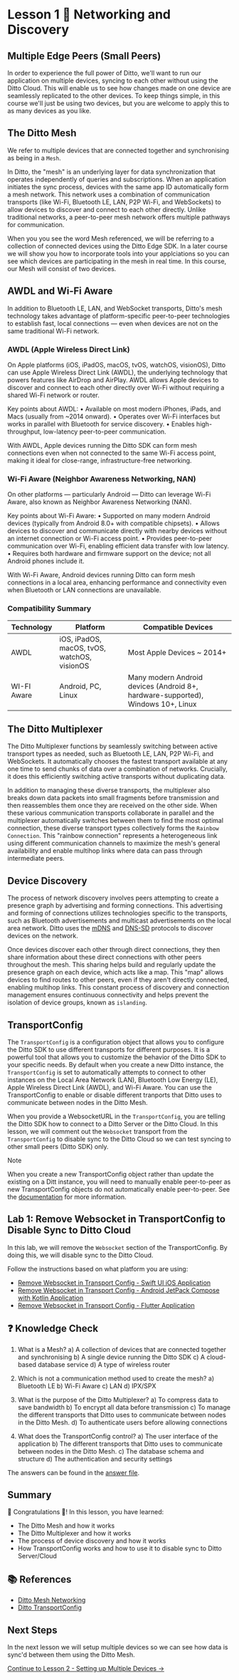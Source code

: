 # Lesson 1 🚀 Networking and Discovery

## Multiple Edge Peers (Small Peers)

In order to experience the full power of Ditto, we'll want to run our application on multiple devices, syncing to each other without using the Ditto Cloud. This will enable us to see how changes made on one device are seamlessly replicated to the other devices. To keep things simple, in this course we'll just be using two devices, but you are welcome to apply this to as many devices as you like. 

## The Ditto Mesh

We refer to multiple devices that are connected together and synchronising as being in a `Mesh`. 

In Ditto, the "mesh" is an underlying layer for data synchronization that operates independently of queries and subscriptions. When an application initiates the sync process, devices with the same app ID automatically form a mesh network. This network uses a combination of communication transports (like Wi-Fi, Bluetooth LE, LAN, P2P Wi-Fi, and WebSockets) to allow devices to discover and connect to each other directly. Unlike traditional networks, a peer-to-peer mesh network offers multiple pathways for communication. 

When you you see the word Mesh referenced, we will be referring to a collection of connected devices using the Ditto Edge SDK. In a later course we will show you how to incorporate tools into your applciations so you can see which devices are participating in the mesh in real time. In this course, our Mesh will consist of two devices. 

## AWDL and Wi-Fi Aware

In addition to Bluetooth LE, LAN, and WebSocket transports, Ditto's mesh technology takes advantage of platform-specific peer-to-peer technologies to establish fast, local connections — even when devices are not on the same traditional Wi-Fi network.

### AWDL (Apple Wireless Direct Link)

On Apple platforms (iOS, iPadOS, macOS, tvOS, watchOS, visionOS), Ditto can use Apple Wireless Direct Link (AWDL), the underlying technology that powers features like AirDrop and AirPlay. AWDL allows Apple devices to discover and connect to each other directly over Wi-Fi without requiring a shared Wi-Fi network or router.

Key points about AWDL:
	•	Available on most modern iPhones, iPads, and Macs (usually from ~2014 onward).
	•	Operates over Wi-Fi interfaces but works in parallel with Bluetooth for service discovery.
	•	Enables high-throughput, low-latency peer-to-peer communication.

With AWDL, Apple devices running the Ditto SDK can form mesh connections even when not connected to the same Wi-Fi access point, making it ideal for close-range, infrastructure-free networking.

### Wi-Fi Aware (Neighbor Awareness Networking, NAN)

On other platforms — particularly Android — Ditto can leverage Wi-Fi Aware, also known as Neighbor Awareness Networking (NAN).

Key points about Wi-Fi Aware:
	•	Supported on many modern Android devices (typically from Android 8.0+ with compatible chipsets).
	•	Allows devices to discover and communicate directly with nearby devices without an internet connection or Wi-Fi access point.
	•	Provides peer-to-peer communication over Wi-Fi, enabling efficient data transfer with low latency.
	•	Requires both hardware and firmware support on the device; not all Android phones include it.

With Wi-Fi Aware, Android devices running Ditto can form mesh connections in a local area, enhancing performance and connectivity even when Bluetooth or LAN connections are unavailable.

### Compatibility Summary

| Technology | Platform | Compatible Devices|
|----------|------------|-------------|
| AWDL | iOS, iPadOS, macOS, tvOS, watchOS, visionOS | Most Apple Devices ~ 2014+ |
| WI-FI Aware | Android, PC, Linux | Many modern Android devices (Android 8+, hardware-supported), Windows 10+, Linux |

## The Ditto Multiplexer  

The Ditto Multiplexer functions by seamlessly switching between active transport types as needed, such as Bluetooth LE, LAN, P2P Wi-Fi, and WebSockets. It automatically chooses the fastest transport available at any one time to send chunks of data over a combination of networks. Crucially, it does this efficiently switching active transports without duplicating data. 

In addition to managing these diverse transports, the multiplexer also breaks down data packets into small fragments before transmission and then reassembles them once they are received on the other side. When these various communication transports collaborate in parallel and the multiplexer automatically switches between them to find the most optimal connection, these diverse transport types collectively forms the `Rainbow Connection`. This "rainbow connection" represents a heterogeneous link using different communication channels to maximize the mesh's general availability and enable multihop links where data can pass through intermediate peers.

## Device Discovery

The process of network discovery involves peers attempting to create a presence graph by advertising and forming connections. This advertising and forming of connections utilizes technologies specific to the transports, such as Bluetooth advertisements and multicast advertisements on the local area network. Ditto uses the [mDNS](https://en.wikipedia.org/wiki/Multicast_DNS) and [DNS-SD](https://en.wikipedia.org/wiki/Zero-configuration_networking#DNS-SD) protocols to discover devices on the network. 

Once devices discover each other through direct connections, they then share information about these direct connections with other peers throughout the mesh. This sharing helps build and regularly update the presence graph on each device, which acts like a map. This "map" allows devices to find routes to other peers, even if they aren't directly connected, enabling multihop links. This constant process of discovery and connection management ensures continuous connectivity and helps prevent the isolation of device groups, known as `islanding`.

## TransportConfig 

The `TransportConfig` is a configuration object that allows you to configure the Ditto SDK to use different transports for different purposes.  It is a powerful tool that allows you to customize the behavior of the Ditto SDK to your specific needs.  By default when you create a new Ditto instance, the `TransportConfig` is set to automatically attempts to connect to other instances on the Local Area Network (LAN), Bluetooth Low Energy (LE), Apple Wireless Direct Link (AWDL), and Wi-Fi Aware.  You can use the TransportConfig to enable or disable different tranports that Ditto uses to communicate between nodes in the Ditto Mesh.

When you provide a WebsocketURL in the `TransportConfig`, you are telling the Ditto SDK how to connect to a Ditto Server or the Ditto Cloud.  In this lesson, we will comment out the `Websocket` transport from the `TransportConfig` to disable sync to the Ditto Cloud so we can test syncing to other small peers (Ditto SDK) only.

> [!NOTE] 
>When you create a new TransportConfig object rather than update the existing on a Ditt instance, you will need to manually enable peer-to-peer as new TransportConfig objects do not automatically enable peer-to-peer.  See the [documentation](https://docs.ditto.live/sdk/latest/sync/customizing-transport-configurations) for more information.

## Lab 1: Remove Websocket in TransportConfig to Disable Sync to Ditto Cloud 

In this lab, we will remove the `Websocket` section of the TransportConfig.  By doing this, we will disable sync to the Ditto Cloud.  

Follow the instructions based on what platform you are using:

- [Remove Websocket in Transport Config - Swift UI iOS Application](lab1/swift.md)
- [Remove Websocket in Transport Config - Android JetPack Compose with Kotlin Application](lab1/android.md)
- [Remove Websocket in Transport Config - Flutter Application](lab1/flutter.md)

## ❓ Knowledge Check 

1. What is a Mesh?
   a) A collection of devices that are connected together and synchronising
   b) A single device running the Ditto SDK
   c) A cloud-based database service
   d) A type of wireless router

2. Which is not a communication method used to create the mesh?
   a) Bluetooth LE
   b) Wi-Fi Aware
   c) LAN
   d) IPX/SPX 

3. What is the purpose of the Ditto Multiplexer?
   a) To compress data to save bandwidth
   b) To encrypt all data before transmission
   c) To manage the different transports that Ditto uses to communicate between nodes in the Ditto Mesh.
   d) To authenticate users before allowing connections

4. What does the TransportConfig control?
   a) The user interface of the application
   b) The different transports that Ditto uses to communicate between nodes in the Ditto Mesh.
   c) The database schema and structure
   d) The authentication and security settings

The answers can be found in the [answer file](.answer).

## Summary

🎉 Congratulations 🙌! In this lesson, you have learned:
- The Ditto Mesh and how it works
- The Ditto Multiplexer and how it works
- The process of device discovery and how it works
- How TransportConfig works and how to use it to disable sync to Ditto Server/Cloud

## 📚 References
- [Ditto Mesh Networking](https://docs.ditto.live/key-concepts/mesh-networking)
- [Ditto TransportConfig](https://docs.ditto.live/sdk/latest/sync/customizing-transport-configurations)

## Next Steps

In the next lesson we will setup multiple devices so we can see how data is sync'd between them using the Ditto Mesh.

[Continue to Lesson 2 - Setting up Multiple Devices →](../lesson_2/README.md)

